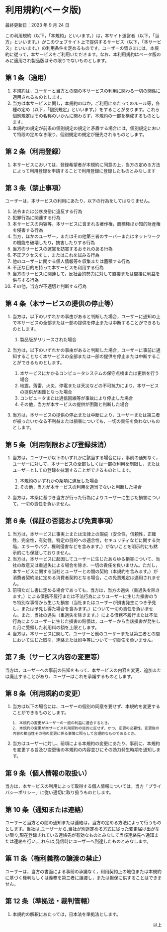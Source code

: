 # 利用規約(ベータ版)

最終更新日：2023 年 9 月 24 日

この利用規約（以下，「本規約」といいます。）は，本サイト運営者（以下，「当方」といいます。）がこのウェブサイト上で提供するサービス（以下，「本サービス」といいます。）の利用条件を定めるものです。ユーザーの皆さまには，本規約に従って，本サービスをご利用いただきます。なお、本利用規約はベータ版のみに適用され製品版はその限りでないものとします。

## 第 1 条（適用）

1. 本規約は，ユーザーと当方との間の本サービスの利用に関わる一切の関係に適用されるものとします。
2. 当方は本サービスに関し，本規約のほか，ご利用にあたってのルール等，各種の定め（以下，「個別規定」といいます。）をすることがあります。これら個別規定はその名称のいかんに関わらず，本規約の一部を構成するものとします。
3. 本規約の規定が前条の個別規定の規定と矛盾する場合には，個別規定において特段の定めなき限り，個別規定の規定が優先されるものとします。

## 第 2 条（利用登録）

1. 本サービスにおいては，登録希望者が本規約に同意の上，当方の定める方法によって利用登録を申請することで利用登録に登録したものとみなします

## 第 3 条（禁止事項）

ユーザーは，本サービスの利用にあたり，以下の行為をしてはなりません。

1. 法令または公序良俗に違反する行為
2. 犯罪行為に関連する行為
3. 本サービスの内容等，本サービスに含まれる著作権，商標権ほか知的財産権を侵害する行為
4. 当方，ほかのユーザー，またはその他第三者のサーバーまたはネットワークの機能を破壊したり，妨害したりする行為
5. 当方のサービスの運営を妨害するおそれのある行為
6. 不正アクセスをし，またはこれを試みる行為
7. 他のユーザーに関する個人情報等を収集または蓄積する行為
8. 不正な目的を持って本サービスを利用する行為
9. 当方のサービスに関連して，反社会的勢力に対して直接または間接に利益を供与する行為
10. その他，当方が不適切と判断する行為

## 第 4 条（本サービスの提供の停止等）

1. 当方は，以下のいずれかの事由があると判断した場合，ユーザーに通知の上で本サービスの全部または一部の提供を停止または中断することができるものとします。

   1. 製品版がリリースされた場合

2. 当方は，以下のいずれかの事由があると判断した場合，ユーザーに事前に通知することなく本サービスの全部または一部の提供を停止または中断することができるものとします。

   1. 本サービスにかかるコンピュータシステムの保守点検または更新を行う場合
   2. 地震，落雷，火災，停電または天災などの不可抗力により，本サービスの提供が困難となった場合
   3. コンピュータまたは通信回線等が事故により停止した場合
   4. その他，当方が本サービスの提供が困難と判断した場合

3. 当方は，本サービスの提供の停止または中断により，ユーザーまたは第三者が被ったいかなる不利益または損害についても，一切の責任を負わないものとします。

## 第 5 条（利用制限および登録抹消）

1. 当方は，ユーザーが以下のいずれかに該当する場合には，事前の通知なく，ユーザーに対して，本サービスの全部もしくは一部の利用を制限し，またはユーザーとしての登録を抹消することができるものとします。

   1. 本規約のいずれかの条項に違反した場合
   2. その他，当方が本サービスの利用を適当でないと判断した場合

2. 当方は，本条に基づき当方が行った行為によりユーザーに生じた損害について，一切の責任を負いません。

## 第 6 条（保証の否認および免責事項）

1. 当方は，本サービスに事実上または法律上の瑕疵（安全性，信頼性，正確性，完全性，有効性，特定の目的への適合性，セキュリティなどに関する欠陥，エラーやバグ，権利侵害などを含みます。）がないことを明示的にも黙示的にも保証しておりません。
2. 当方は，本サービスに起因してユーザーに生じたあらゆる損害について、当社の故意又は重過失による場合を除き、一切の責任を負いません。ただし，本サービスに関する当社とユーザーとの間の契約（本規約を含みます。）が消費者契約法に定める消費者契約となる場合，この免責規定は適用されません。
3. 前項ただし書に定める場合であっても，当方は，当方の過失（重過失を除きます。）による債務不履行または不法行為によりユーザーに生じた損害のうち特別な事情から生じた損害（当社またはユーザーが損害発生につき予見し，または予見し得た場合を含みます。）について一切の責任を負いません。また，当社の過失（重過失を除きます。）による債務不履行または不法行為によりユーザーに生じた損害の賠償は，ユーザーから当該損害が発生した月に受領した利用料の額を上限とします。
4. 当方は，本サービスに関して，ユーザーと他のユーザーまたは第三者との間において生じた取引，連絡または紛争等について一切責任を負いません。

## 第 7 条（サービス内容の変更等）

当方は，ユーザーへの事前の告知をもって、本サービスの内容を変更、追加または廃止することがあり、ユーザーはこれを承諾するものとします。

## 第 8 条（利用規約の変更）

1.  当方は以下の場合には、ユーザーの個別の同意を要せず、本規約を変更することができるものとします。

        1. 本規約の変更がユーザーの一般の利益に適合するとき。
        2. 本規約の変更が本サービス利用契約の目的に反せず、かつ、変更の必要性、変更後の内容の相当性その他の変更に係る事情に照らして合理的なものであるとき。

2.  当方はユーザーに対し、前項による本規約の変更にあたり、事前に、本規約を変更する旨及び変更後の本規約の内容並びにその効力発生時期を通知します。

## 第 9 条（個人情報の取扱い）

当方は，本サービスの利用によって取得する個人情報については，当方「プライバシーポリシー」に従い適切に取り扱うものとします。

## 第 10 条（通知または連絡）

ユーザーと当方との間の通知または連絡は，当方の定める方法によって行うものとします。当社は,ユーザーから,当社が別途定める方式に従った変更届け出がない限り,現在登録されている連絡先が有効なものとみなして当該連絡先へ通知または連絡を行い,これらは,発信時にユーザーへ到達したものとみなします。

## 第 11 条（権利義務の譲渡の禁止）

ユーザーは，当方の書面による事前の承諾なく，利用契約上の地位または本規約に基づく権利もしくは義務を第三者に譲渡し，または担保に供することはできません。

## 第 12 条（準拠法・裁判管轄）

1. 本規約の解釈にあたっては，日本法を準拠法とします。

<div style="text-align: right;">以上</div>
